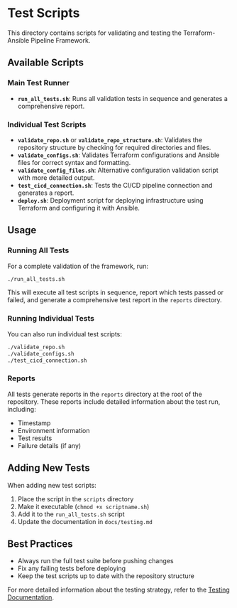 # Test Scripts

This directory contains scripts for validating and testing the Terraform-Ansible Pipeline Framework.

## Available Scripts

### Main Test Runner

- **`run_all_tests.sh`**: Runs all validation tests in sequence and generates a comprehensive report.

### Individual Test Scripts

- **`validate_repo.sh`** or **`validate_repo_structure.sh`**: Validates the repository structure by checking for required directories and files.
- **`validate_configs.sh`**: Validates Terraform configurations and Ansible files for correct syntax and formatting.
- **`validate_config_files.sh`**: Alternative configuration validation script with more detailed output.
- **`test_cicd_connection.sh`**: Tests the CI/CD pipeline connection and generates a report.
- **`deploy.sh`**: Deployment script for deploying infrastructure using Terraform and configuring it with Ansible.

## Usage

### Running All Tests

For a complete validation of the framework, run:

```bash
./run_all_tests.sh
```

This will execute all test scripts in sequence, report which tests passed or failed, and generate a comprehensive test report in the `reports` directory.

### Running Individual Tests

You can also run individual test scripts:

```bash
./validate_repo.sh
./validate_configs.sh
./test_cicd_connection.sh
```

### Reports

All tests generate reports in the `reports` directory at the root of the repository. These reports include detailed information about the test run, including:

- Timestamp
- Environment information
- Test results
- Failure details (if any)

## Adding New Tests

When adding new test scripts:

1. Place the script in the `scripts` directory
2. Make it executable (`chmod +x scriptname.sh`)
3. Add it to the `run_all_tests.sh` script
4. Update the documentation in `docs/testing.md`

## Best Practices

- Always run the full test suite before pushing changes
- Fix any failing tests before deploying
- Keep the test scripts up to date with the repository structure

For more detailed information about the testing strategy, refer to the [Testing Documentation](../docs/testing.md). 